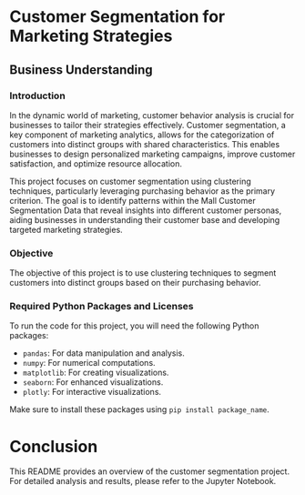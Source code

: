 # Customer Segmentation for Marketing Strategies 

 

## Business Understanding 

 

### Introduction 

In the dynamic world of marketing, customer behavior analysis is crucial for businesses to tailor their strategies effectively. Customer segmentation, a key component of marketing analytics, allows for the categorization of customers into distinct groups with shared characteristics. This enables businesses to design personalized marketing campaigns, improve customer satisfaction, and optimize resource allocation. 

 

This project focuses on customer segmentation using clustering techniques, particularly leveraging purchasing behavior as the primary criterion. The goal is to identify patterns within the Mall Customer Segmentation Data that reveal insights into different customer personas, aiding businesses in understanding their customer base and developing targeted marketing strategies. 

 

### Objective 

The objective of this project is to use clustering techniques to segment customers into distinct groups based on their purchasing behavior. 

### Required Python Packages and Licenses

To run the code for this project, you will need the following Python packages:
- `pandas`: For data manipulation and analysis.
- `numpy`: For numerical computations.
- `matplotlib`: For creating visualizations.
- `seaborn`: For enhanced visualizations.
- `plotly`: For interactive visualizations.

Make sure to install these packages using `pip install package_name`.

# Conclusion 

This README provides an overview of the customer segmentation project. For detailed analysis and results, please refer to the Jupyter Notebook. 

 